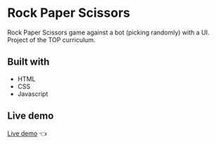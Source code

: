 # Rock Paper Scissors

Rock Paper Scissors game against a bot (picking randomly) with a UI.
Project of the TOP curriculum.

## Built with

- HTML
- CSS
- Javascript

## Live demo

[Live demo](https://khalwalid.github.io/rock-paper-scissors/) 👈



